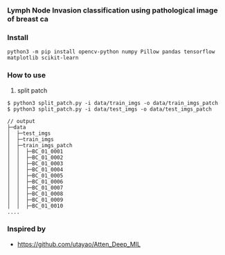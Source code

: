 ### Lymph Node Invasion classification using pathological image of breast ca


### Install
```
python3 -m pip install opencv-python numpy Pillow pandas tensorflow matplotlib scikit-learn
```

### How to use
1. split patch
```
$ python3 split_patch.py -i data/train_imgs -o data/train_imgs_patch
$ python3 split_patch.py -i data/test_imgs -o data/test_imgs_patch
```

``` 
// output
├─data
│  ├─test_imgs
│  ├─train_imgs
│  ├─train_imgs_patch
│  │  ├─BC_01_0001
│  │  ├─BC_01_0002
│  │  ├─BC_01_0003
│  │  ├─BC_01_0004
│  │  ├─BC_01_0005
│  │  ├─BC_01_0006
│  │  ├─BC_01_0007
│  │  ├─BC_01_0008
│  │  ├─BC_01_0009
│  │  ├─BC_01_0010
....

```


### Inspired by 
- https://github.com/utayao/Atten_Deep_MIL

